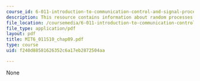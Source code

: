 ```yaml
---
course_id: 6-011-introduction-to-communication-control-and-signal-processing-spring-2010
description: This resource contains information about random processes.
file_location: /coursemedia/6-011-introduction-to-communication-control-and-signal-processing-spring-2010/f240d88581626352c6a17eb2872504aa_MIT6_011S10_chap09.pdf
file_type: application/pdf
layout: pdf
title: MIT6_011S10_chap09.pdf
type: course
uid: f240d88581626352c6a17eb2872504aa

---
```

None